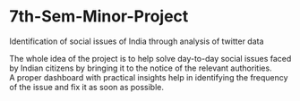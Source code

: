# 7th-Sem-Minor-Project
Identification of social issues of India through analysis of twitter data

The whole idea of the project is to help solve day-to-day social issues faced by Indian citizens by bringing it to the notice of the relevant authorities.  
A proper dashboard with practical insights help in identifying the frequency of the issue and fix it as soon as possible. 




